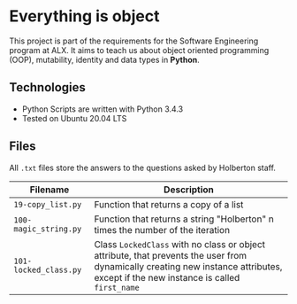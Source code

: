 # Everything is object
This project is part of the requirements for the Software Engineering program at ALX. It aims to teach us about object oriented programming (OOP), mutability, identity and data types in **Python**.

## Technologies
* Python Scripts are written with Python 3.4.3
* Tested on Ubuntu 20.04 LTS

## Files

All `.txt` files store the answers to the questions asked by Holberton staff.

| Filename | Description |
| -------- | ----------- |
| `19-copy_list.py` | Function that returns a copy of a list |
| `100-magic_string.py` | Function that returns a string "Holberton" n times the number of the iteration |
| `101-locked_class.py` | Class `LockedClass` with no class or object attribute, that prevents the user from dynamically creating new instance attributes, except if the new instance is called `first_name` |
